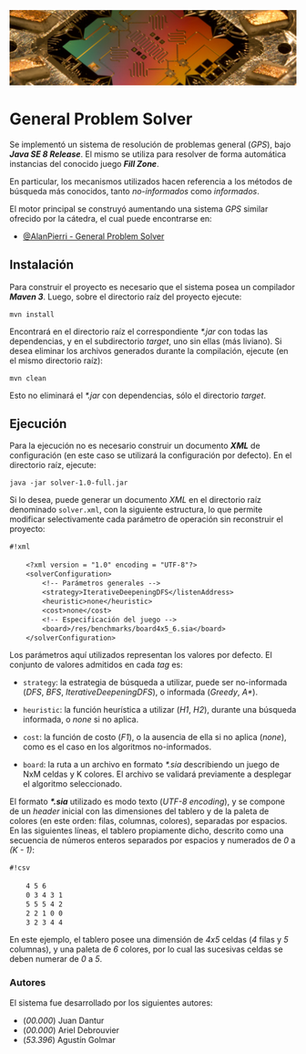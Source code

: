 ![...](res/images/header.jpg)

# General Problem Solver

Se implementó un sistema de resolución de problemas general (*GPS*), bajo
**_Java SE 8 Release_**. El mismo se utiliza para resolver de forma automática
instancias del conocido juego **_Fill Zone_**.

En particular, los mecanismos utilizados hacen referencia a los métodos de
búsqueda más conocidos, tanto *no-informados* como *informados*.

El motor principal se construyó aumentando una sistema *GPS* similar ofrecido
por la cátedra, el cual puede encontrarse en:

* [@AlanPierri - General Problem Solver](https://github.com/apierri/GeneralProblemSolver)

## Instalación

Para construir el proyecto es necesario que el sistema posea un compilador
**_Maven 3_**. Luego, sobre el directorio raíz del proyecto ejecute:

	mvn install

Encontrará en el directorio raíz el correspondiente *\*.jar* con todas las
dependencias, y en el subdirectorio *target*, uno sin ellas (más liviano). Si
desea eliminar los archivos generados durante la compilación, ejecute (en el
mismo directorio raíz):

	mvn clean

Esto no eliminará el *\*.jar* con dependencias, sólo el directorio *target*.

## Ejecución

Para la ejecución no es necesario construir un documento **_XML_** de
configuración (en este caso se utilizará la configuración por defecto). En el
directorio raíz, ejecute:

	java -jar solver-1.0-full.jar

Si lo desea, puede generar un documento *XML* en el directorio raíz denominado
`solver.xml`, con la siguiente estructura, lo que permite modificar
selectivamente cada parámetro de operación sin reconstruir el proyecto:

```
#!xml

	<?xml version = "1.0" encoding = "UTF-8"?>
	<solverConfiguration>
		<!-- Parámetros generales -->
		<strategy>IterativeDeepeningDFS</listenAddress>
		<heuristic>none</heuristic>
		<cost>none</cost>
		<!-- Especificación del juego -->
		<board>/res/benchmarks/board4x5_6.sia</board>
	</solverConfiguration>

```

Los parámetros aquí utilizados representan los valores por defecto. El
conjunto de valores admitidos en cada *tag* es:

* `strategy`: la estrategia de búsqueda a utilizar, puede ser no-informada (_DFS_, _BFS_, _IterativeDeepeningDFS_), o informada (_Greedy_, _A\*_).

* `heuristic`: la función heurística a utilizar (_H1_, _H2_), durante una búsqueda informada, o _none_ si no aplica.

* `cost`: la función de costo (_F1_), o la ausencia de ella si no aplica (_none_), como es el caso en los algoritmos no-informados.

* `board`: la ruta a un archivo en formato *\*.sia* describiendo un juego de NxM
celdas y K colores. El archivo se validará previamente a desplegar el algoritmo seleccionado.

El formato ***\*.sia*** utilizado es modo texto (*UTF-8 encoding*), y se compone
de un *header* inicial con las dimensiones del tablero y de la paleta de
colores (en este orden: filas, columnas, colores), separadas por espacios. En
las siguientes líneas, el tablero propiamente dicho, descrito como una
secuencia de números enteros separados por espacios y numerados de *0* a
*(K - 1)*:

```
#!csv

	4 5 6
	0 3 4 3 1
	5 5 5 4 2
	2 2 1 0 0
	3 2 3 4 4

```

En este ejemplo, el tablero posee una dimensión de *4x5* celdas (*4* filas y
*5* columnas), y una paleta de *6* colores, por lo cual las sucesivas celdas
se deben numerar de *0* a *5*.

### Autores

El sistema fue desarrollado por los siguientes autores:

* (*00.000*) Juan Dantur
* (*00.000*) Ariel Debrouvier
* (*53.396*) Agustín Golmar